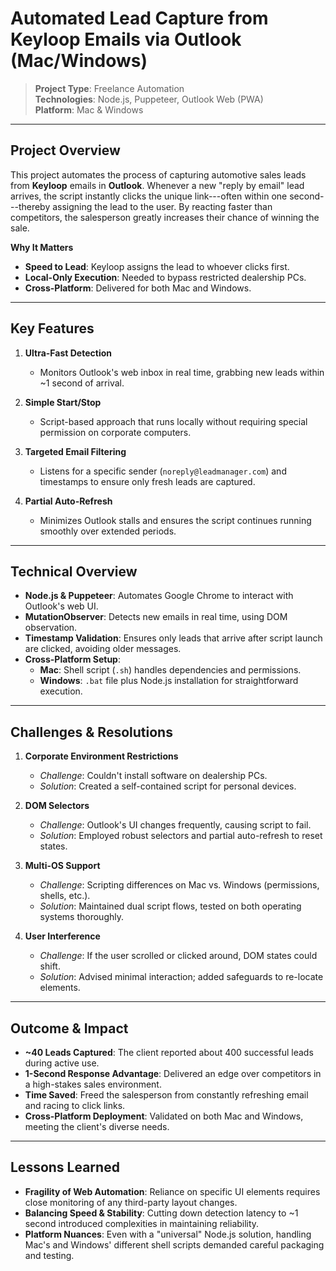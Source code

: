 Automated Lead Capture from Keyloop Emails via Outlook (Mac/Windows)
====================================================================

> **Project Type**: Freelance Automation\
> **Technologies**: Node.js, Puppeteer, Outlook Web (PWA)\
> **Platform**: Mac & Windows

* * * * *

Project Overview
----------------

This project automates the process of capturing automotive sales leads from **Keyloop** emails in **Outlook**. Whenever a new "reply by email" lead arrives, the script instantly clicks the unique link---often within one second---thereby assigning the lead to the user. By reacting faster than competitors, the salesperson greatly increases their chance of winning the sale.

**Why It Matters**

-   **Speed to Lead**: Keyloop assigns the lead to whoever clicks first.
-   **Local-Only Execution**: Needed to bypass restricted dealership PCs.
-   **Cross-Platform**: Delivered for both Mac and Windows.

* * * * *

Key Features
------------

1.  **Ultra-Fast Detection**

    -   Monitors Outlook's web inbox in real time, grabbing new leads within ~1 second of arrival.
2.  **Simple Start/Stop**

    -   Script-based approach that runs locally without requiring special permission on corporate computers.
3.  **Targeted Email Filtering**

    -   Listens for a specific sender (`noreply@leadmanager.com`) and timestamps to ensure only fresh leads are captured.
4.  **Partial Auto-Refresh**

    -   Minimizes Outlook stalls and ensures the script continues running smoothly over extended periods.

* * * * *

Technical Overview
------------------

-   **Node.js & Puppeteer**: Automates Google Chrome to interact with Outlook's web UI.
-   **MutationObserver**: Detects new emails in real time, using DOM observation.
-   **Timestamp Validation**: Ensures only leads that arrive after script launch are clicked, avoiding older messages.
-   **Cross-Platform Setup**:
    -   **Mac**: Shell script (`.sh`) handles dependencies and permissions.
    -   **Windows**: `.bat` file plus Node.js installation for straightforward execution.

* * * * *

Challenges & Resolutions
------------------------

1.  **Corporate Environment Restrictions**

    -   *Challenge*: Couldn't install software on dealership PCs.
    -   *Solution*: Created a self-contained script for personal devices.
2.  **DOM Selectors**

    -   *Challenge*: Outlook's UI changes frequently, causing script to fail.
    -   *Solution*: Employed robust selectors and partial auto-refresh to reset states.
3.  **Multi-OS Support**

    -   *Challenge*: Scripting differences on Mac vs. Windows (permissions, shells, etc.).
    -   *Solution*: Maintained dual script flows, tested on both operating systems thoroughly.
4.  **User Interference**

    -   *Challenge*: If the user scrolled or clicked around, DOM states could shift.
    -   *Solution*: Advised minimal interaction; added safeguards to re-locate elements.

* * * * *

Outcome & Impact
----------------

-   **~40 Leads Captured**: The client reported about 400 successful leads during active use.
-   **1-Second Response Advantage**: Delivered an edge over competitors in a high-stakes sales environment.
-   **Time Saved**: Freed the salesperson from constantly refreshing email and racing to click links.
-   **Cross-Platform Deployment**: Validated on both Mac and Windows, meeting the client's diverse needs.

* * * * *

Lessons Learned
---------------

-   **Fragility of Web Automation**: Reliance on specific UI elements requires close monitoring of any third-party layout changes.
-   **Balancing Speed & Stability**: Cutting down detection latency to ~1 second introduced complexities in maintaining reliability.
-   **Platform Nuances**: Even with a "universal" Node.js solution, handling Mac's and Windows' different shell scripts demanded careful packaging and testing.
